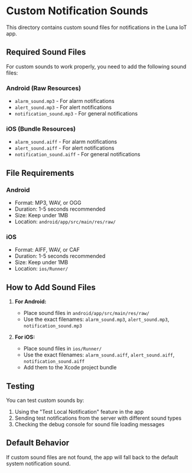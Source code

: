 # Custom Notification Sounds

This directory contains custom sound files for notifications in the Luna IoT app.

## Required Sound Files

For custom sounds to work properly, you need to add the following sound files:

### Android (Raw Resources)
- `alarm_sound.mp3` - For alarm notifications
- `alert_sound.mp3` - For alert notifications  
- `notification_sound.mp3` - For general notifications

### iOS (Bundle Resources)
- `alarm_sound.aiff` - For alarm notifications
- `alert_sound.aiff` - For alert notifications
- `notification_sound.aiff` - For general notifications

## File Requirements

### Android
- Format: MP3, WAV, or OGG
- Duration: 1-5 seconds recommended
- Size: Keep under 1MB
- Location: `android/app/src/main/res/raw/`

### iOS
- Format: AIFF, WAV, or CAF
- Duration: 1-5 seconds recommended
- Size: Keep under 1MB
- Location: `ios/Runner/`

## How to Add Sound Files

1. **For Android:**
   - Place sound files in `android/app/src/main/res/raw/`
   - Use the exact filenames: `alarm_sound.mp3`, `alert_sound.mp3`, `notification_sound.mp3`

2. **For iOS:**
   - Place sound files in `ios/Runner/`
   - Use the exact filenames: `alarm_sound.aiff`, `alert_sound.aiff`, `notification_sound.aiff`
   - Add them to the Xcode project bundle

## Testing

You can test custom sounds by:
1. Using the "Test Local Notification" feature in the app
2. Sending test notifications from the server with different sound types
3. Checking the debug console for sound file loading messages

## Default Behavior

If custom sound files are not found, the app will fall back to the default system notification sound. 